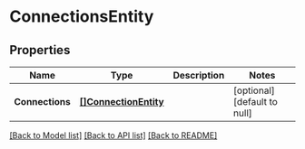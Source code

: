 # ConnectionsEntity

## Properties
Name | Type | Description | Notes
------------ | ------------- | ------------- | -------------
**Connections** | [**[]ConnectionEntity**](ConnectionEntity.md) |  | [optional] [default to null]

[[Back to Model list]](../README.md#documentation-for-models) [[Back to API list]](../README.md#documentation-for-api-endpoints) [[Back to README]](../README.md)


